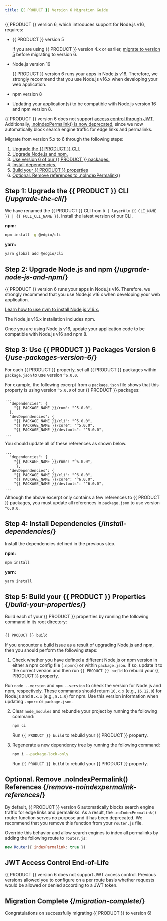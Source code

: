 ```yaml
---
title: {{ PRODUCT }} Version 6 Migration Guide
---
```


{{ PRODUCT }} version 6, which introduces support for Node.js v16, requires:

*   {{ PRODUCT }} version 5

    <Callout type="info">

      If you are using {{ PRODUCT }} version 4.x or earlier, [migrate to version 5](v5_migration) before migrating to version 6.

    </Callout>

*   Node.js version 16

    <Callout type="important">

      {{ PRODUCT }} version 6 runs your apps in Node.js v16. Therefore, we strongly recommend that you use Node.js v16.x when developing your web application.

    </Callout>

*   npm version 8
*   Updating your application(s) to be compatible with Node.js version 16 and npm version 8. 

<Callout type="info">

  {{ PRODUCT }} version 6 does not support [access control through JWT](). Additionally, [.noIndexPermalink() is now deprecated](), since we now automatically block search engine traffic for edge links and permalinks. 

</Callout>

Migrate from version 5.x to 6 through the following steps:

1.  [Upgrade the {{ PRODUCT }} CLI.](#upgrade-the-cli)
2.  [Upgrade Node.js and npm.](#upgrade-node-js-and-npm)
3.  [Use version 6 of our {{ PRODUCT }} packages.](#use-packages-version-6)
4.  [Install dependencies.](#install-dependencies)
5.  [Build your {{ PRODUCT }} properties](#build-your-properties)
6.  [Optional. Remove references to .noIndexPermalink()](#remove-noindexpermalink-references)
 
## Step 1: Upgrade the {{ PRODUCT }} CLI {/*upgrade-the-cli*/}

We have renamed the {{ PRODUCT }} CLI from `0 | layer0` to `{{ CLI_NAME }} | {{ FULL_CLI_NAME }}`. Install the latest version of our CLI.

**npm:**

```bash
npm install -g @edgio/cli
```

**yarn:**

```bash
yarn global add @edgio/cli
```

## Step 2: Upgrade Node.js and npm {/*upgrade-node-js-and-npm*/}

{{ PRODUCT }} version 6 runs your apps in Node.js v16. Therefore, we strongly recommend that you use Node.js v16.x when developing your web application. 

[Learn how to use nvm to install Node.js v16.x.](/guides/install_nodejs)

<Callout type="info">

  The Node.js v16.x installation includes npm.

</Callout>

Once you are using Node.js v16, update your application code to be compatible with Node.js v16 and npm 8.

## Step 3: Use {{ PRODUCT }} Packages Version 6 {/*use-packages-version-6*/}

For each {{ PRODUCT }} property, set all {{ PRODUCT }} packages within `package.json` to use version `^6.0.0`.

For example, the following excerpt from a `package.json` file shows that this property is using version `^5.0.0` of our {{ PRODUCT }} packages:

```
...
  "dependencies": {
    "{{ PACKAGE_NAME }}/rum": "^5.0.0",
  },          
  "devDependencies": {
    "{{ PACKAGE_NAME }}/cli": "^5.0.0",
    "{{ PACKAGE_NAME }}/core": "^5.0.0",
    "{{ PACKAGE_NAME }}/devtools": "^5.0.0",
...
```
 
You should update all of these references as shown below.

```
...  
  "dependencies": {
    "{{ PACKAGE_NAME }}/rum": "^6.0.0",
     },
  "devDependencies": {
    "{{ PACKAGE_NAME }}/cli": "^6.0.0",
    "{{ PACKAGE_NAME }}/core": "^6.0.0",
    "{{ PACKAGE_NAME }}/devtools": "^6.0.0",
...
```

<Callout type="important">

  Although the above excerpt only contains a few references to {{ PRODUCT }} packages, you must update all references in `package.json` to use version `^6.0.0`. 

</Callout>

## Step 4: Install Dependencies {/*install-dependencies*/}

Install the dependencies defined in the previous step. 

**npm:**

```bash
npm install
```

**yarn:**

```bash
yarn install
```

## Step 5: Build your {{ PRODUCT }} Properties {/*build-your-properties*/}

Build each of your {{ PRODUCT }} properties by running the following command in its root directory:

```bash

{{ PRODUCT }} build

```

If you encounter a build issue as a result of upgrading Node.js and npm, then you should perform the following steps:

1.  Check whether you have defined a different Node.js or npm version in either a npm config file (`.npmrc`) or within `package.json`. If so, update it to the correct version and then run `{{ PRODUCT }} build` to rebuild your {{ PRODUCT }} property. 

<Callout type="info">

  Run `node --version` and `npm --version` to check the version for Node.js and npm, respectively. These commands should return `16.x.x` (e.g., `16.12.0`) for Node.js and `8.x.x` (e.g., `8.1.0`) for npm. Use this version information when updating `.npmrc` or `package.json`. 

</Callout>

2.  Clear `node_modules` and rebundle your project by running the following command:

    ```bash
    npm ci
    ```

    Run `{{ PRODUCT }} build` to rebuild your {{ PRODUCT }} property.

3.  Regenerate a new dependency tree by running the following command:

    ```bash
    npm i --package-lock-only
    ```

    Run `{{ PRODUCT }} build` to rebuild your {{ PRODUCT }} property.

## Optional. Remove .noIndexPermalink() References {/*remove-noindexpermalink-references*/}

By default, {{ PRODUCT }} version 6 automatically blocks search engine traffic for edge links and permalinks. As a result, the `.noIndexPermalink()` router function serves no purpose and it has been deprecated. We recommend that you remove this function from your `router.js` file. 

Override this behavior and allow search engines to index all permalinks by adding the following route to `router.js`:

```js
new Router({ indexPermalink: true })
```

## JWT Access Control End-of-Life

{{ PRODUCT }} version 6 does not support JWT access control. Previous versions allowed you to configure on a per route basis whether requests would be allowed or denied according to a JWT token. 

## Migration Complete {/*migration-complete*/}

Congratulations on successfully migrating {{ PRODUCT }} to version 6!